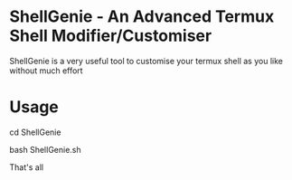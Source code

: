 # ShellGenie - An Advanced Termux Shell Modifier/Customiser

ShellGenie is a very useful tool to customise your termux shell as you like without much effort


# Usage 

cd ShellGenie

bash ShellGenie.sh

That's all 

